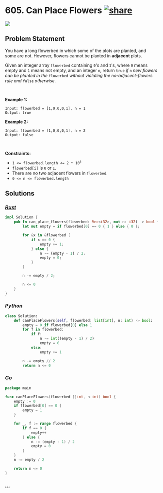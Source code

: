 # 605. Can Place Flowers [![share]](https://leetcode.com/problems/can-place-flowers/)

![][easy]

## Problem Statement

<p>You have a long flowerbed in which some of the plots are planted, and some are not. However, flowers cannot be planted in <strong>adjacent</strong> plots.</p>
<p>Given an integer array <code>flowerbed</code> containing <code>0</code>'s and <code>1</code>'s, where <code>0</code> means empty and <code>1</code> means not empty, and an integer <code>n</code>, return <code>true</code> <em>if</em> <code>n</code> <em>new flowers can be planted in the</em> <code>flowerbed</code> <em>without violating the no-adjacent-flowers rule and</em> <code>false</code> <em>otherwise</em>.</p>
<p> </p>
<p><strong class="example">Example 1:</strong></p>

```
Input: flowerbed = [1,0,0,0,1], n = 1
Output: true
```

<p><strong class="example">Example 2:</strong></p>

```
Input: flowerbed = [1,0,0,0,1], n = 2
Output: false
```

<p> </p>
<p><strong>Constraints:</strong></p>
<ul>
<li><code>1 &lt;= flowerbed.length &lt;= 2 * 10<sup>4</sup></code></li>
<li><code>flowerbed[i]</code> is <code>0</code> or <code>1</code>.</li>
<li>There are no two adjacent flowers in <code>flowerbed</code>.</li>
<li><code>0 &lt;= n &lt;= flowerbed.length</code></li>
</ul>

## Solutions

### [_Rust_](can_place_flowers.rs)

```rs [Rust]
impl Solution {
    pub fn can_place_flowers(flowerbed: Vec<i32>, mut n: i32) -> bool {
        let mut empty = if flowerbed[0] == 0 { 1 } else { 0 };

        for &x in &flowerbed {
            if x == 0 {
                empty += 1;
            } else {
                n -= (empty - 1) / 2;
                empty = 0;
            }
        }

        n -= empty / 2;

        n <= 0
    }
}

```

### [_Python_](can_place_flowers.py)

```py [Python]
class Solution:
    def canPlaceFlowers(self, flowerbed: list[int], n: int) -> bool:
        empty = 0 if flowerbed[0] else 1
        for f in flowerbed:
            if f:
                n -= int((empty - 1) / 2)
                empty = 0
            else:
                empty += 1

        n -= empty // 2
        return n <= 0

```

### [_Go_](can_place_flowers.go)

```go [Go]
package main

func canPlaceFlowers(flowerbed []int, n int) bool {
	empty := 0
	if flowerbed[0] == 0 {
		empty = 1
	}

	for _, f := range flowerbed {
		if f == 0 {
			empty++
		} else {
			n -= (empty - 1) / 2
			empty = 0
		}
	}
	n -= empty / 2

	return n <= 0
}

```

### [_..._]()

```

```

<!----------------------------------{ link }--------------------------------->

[share]: https://graph.org/file/3ea5234dda646b71c574a.png
[easy]: https://img.shields.io/badge/Difficulty-Easy-bright.svg
[medium]: https://img.shields.io/badge/Difficulty-Medium-yellow.svg
[hard]: https://img.shields.io/badge/Difficulty-Hard-red.svg
